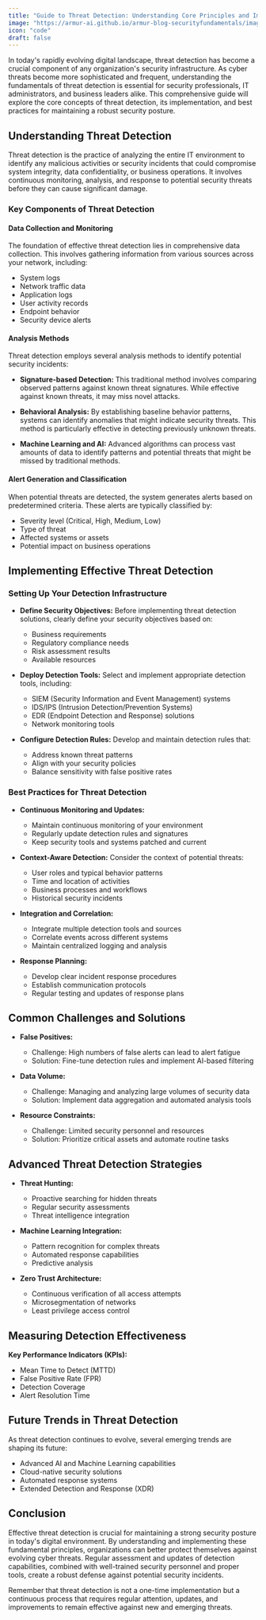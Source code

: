 ```yaml
---
title: "Guide to Threat Detection: Understanding Core Principles and Implementation Strategies"
image: "https://armur-ai.github.io/armur-blog-securityfundamentals/images/3.avif"
icon: "code"
draft: false
---
```


In today's rapidly evolving digital landscape, threat detection has become a crucial component of any organization's security infrastructure. As cyber threats become more sophisticated and frequent, understanding the fundamentals of threat detection is essential for security professionals, IT administrators, and business leaders alike. This comprehensive guide will explore the core concepts of threat detection, its implementation, and best practices for maintaining a robust security posture.

## Understanding Threat Detection

Threat detection is the practice of analyzing the entire IT environment to identify any malicious activities or security incidents that could compromise system integrity, data confidentiality, or business operations. It involves continuous monitoring, analysis, and response to potential security threats before they can cause significant damage.

### Key Components of Threat Detection

#### Data Collection and Monitoring

The foundation of effective threat detection lies in comprehensive data collection. This involves gathering information from various sources across your network, including:

- System logs
- Network traffic data
- Application logs
- User activity records
- Endpoint behavior
- Security device alerts

#### Analysis Methods

Threat detection employs several analysis methods to identify potential security incidents:

- **Signature-based Detection:** This traditional method involves comparing observed patterns against known threat signatures. While effective against known threats, it may miss novel attacks.

- **Behavioral Analysis:** By establishing baseline behavior patterns, systems can identify anomalies that might indicate security threats. This method is particularly effective in detecting previously unknown threats.

- **Machine Learning and AI:** Advanced algorithms can process vast amounts of data to identify patterns and potential threats that might be missed by traditional methods.

#### Alert Generation and Classification

When potential threats are detected, the system generates alerts based on predetermined criteria. These alerts are typically classified by:

- Severity level (Critical, High, Medium, Low)
- Type of threat
- Affected systems or assets
- Potential impact on business operations

## Implementing Effective Threat Detection

### Setting Up Your Detection Infrastructure

- **Define Security Objectives:** Before implementing threat detection solutions, clearly define your security objectives based on:
  - Business requirements
  - Regulatory compliance needs
  - Risk assessment results
  - Available resources

- **Deploy Detection Tools:** Select and implement appropriate detection tools, including:
  - SIEM (Security Information and Event Management) systems
  - IDS/IPS (Intrusion Detection/Prevention Systems)
  - EDR (Endpoint Detection and Response) solutions
  - Network monitoring tools

- **Configure Detection Rules:** Develop and maintain detection rules that:
  - Address known threat patterns
  - Align with your security policies
  - Balance sensitivity with false positive rates

### Best Practices for Threat Detection

- **Continuous Monitoring and Updates:**
  - Maintain continuous monitoring of your environment
  - Regularly update detection rules and signatures
  - Keep security tools and systems patched and current

- **Context-Aware Detection:** Consider the context of potential threats:
  - User roles and typical behavior patterns
  - Time and location of activities
  - Business processes and workflows
  - Historical security incidents

- **Integration and Correlation:**
  - Integrate multiple detection tools and sources
  - Correlate events across different systems
  - Maintain centralized logging and analysis

- **Response Planning:**
  - Develop clear incident response procedures
  - Establish communication protocols
  - Regular testing and updates of response plans

## Common Challenges and Solutions

- **False Positives:** 
  - Challenge: High numbers of false alerts can lead to alert fatigue
  - Solution: Fine-tune detection rules and implement AI-based filtering

- **Data Volume:**
  - Challenge: Managing and analyzing large volumes of security data
  - Solution: Implement data aggregation and automated analysis tools

- **Resource Constraints:**
  - Challenge: Limited security personnel and resources
  - Solution: Prioritize critical assets and automate routine tasks

## Advanced Threat Detection Strategies

- **Threat Hunting:**
  - Proactive searching for hidden threats
  - Regular security assessments
  - Threat intelligence integration

- **Machine Learning Integration:**
  - Pattern recognition for complex threats
  - Automated response capabilities
  - Predictive analysis

- **Zero Trust Architecture:**
  - Continuous verification of all access attempts
  - Microsegmentation of networks
  - Least privilege access control

## Measuring Detection Effectiveness

**Key Performance Indicators (KPIs):**

- Mean Time to Detect (MTTD)
- False Positive Rate (FPR)
- Detection Coverage
- Alert Resolution Time

## Future Trends in Threat Detection

As threat detection continues to evolve, several emerging trends are shaping its future:

- Advanced AI and Machine Learning capabilities
- Cloud-native security solutions
- Automated response systems
- Extended Detection and Response (XDR)

## Conclusion

Effective threat detection is crucial for maintaining a strong security posture in today's digital environment. By understanding and implementing these fundamental principles, organizations can better protect themselves against evolving cyber threats. Regular assessment and updates of detection capabilities, combined with well-trained security personnel and proper tools, create a robust defense against potential security incidents.

Remember that threat detection is not a one-time implementation but a continuous process that requires regular attention, updates, and improvements to remain effective against new and emerging threats.